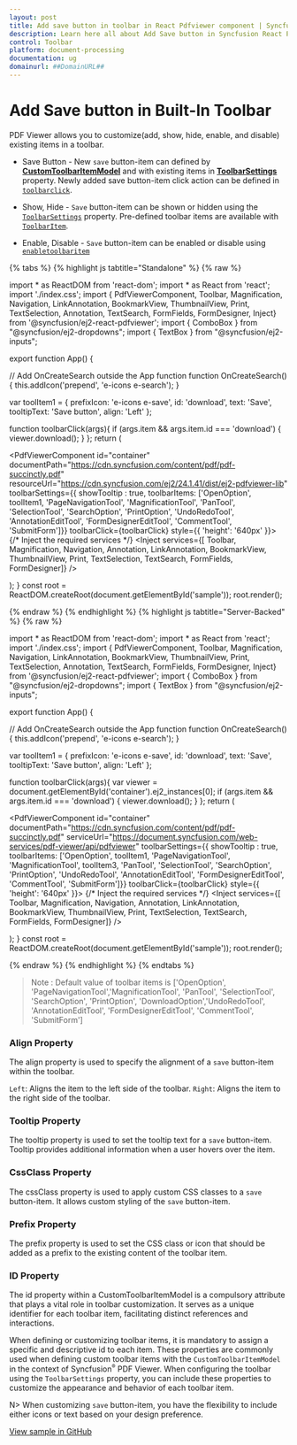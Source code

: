 ```yaml
---
layout: post
title: Add save button in toolbar in React Pdfviewer component | Syncfusion
description: Learn here all about Add Save button in Syncfusion React Pdfviewer component of Syncfusion Essential JS 2 and more.
control: Toolbar
platform: document-processing
documentation: ug
domainurl: ##DomainURL##
---
```


# Add Save button in Built-In Toolbar

PDF Viewer allows you to customize(add, show, hide, enable, and disable) existing items in a toolbar.

* Save Button - New `save` button-item can defined by [**CustomToolbarItemModel**](https://ej2.syncfusion.com/react/documentation/api/pdfviewer/customToolbarItemModel/) and with existing items in [**ToolbarSettings**](https://ej2.syncfusion.com/react/documentation/api/pdfviewer/toolbarSettings/) property. Newly added save button-item click action can be defined in [`toolbarclick`](https://ej2.syncfusion.com/react/documentation/api/toolbar/clickEventArgs/).

* Show, Hide - `Save` button-item can be shown or hidden using the [`ToolbarSettings`](https://ej2.syncfusion.com/react/documentation/api/pdfviewer/toolbarSettings/) property. Pre-defined toolbar items are available with [`ToolbarItem`](https://ej2.syncfusion.com/react/documentation/api/pdfviewer/toolbarItem/).

* Enable, Disable -  `Save` button-item can be enabled or disable using [`enabletoolbaritem`](https://ej2.syncfusion.com/react/documentation/api/pdfviewer/toolbar/#enabletoolbaritem)

{% tabs %}
{% highlight js tabtitle="Standalone" %}
{% raw %}

import * as ReactDOM from 'react-dom';
import * as React from 'react';
import './index.css';
import  { PdfViewerComponent, Toolbar, Magnification, Navigation, LinkAnnotation, BookmarkView,
         ThumbnailView, Print, TextSelection, Annotation, TextSearch, FormFields, FormDesigner, Inject} from '@syncfusion/ej2-react-pdfviewer';
import { ComboBox } from "@syncfusion/ej2-dropdowns";
import { TextBox } from "@syncfusion/ej2-inputs";

export function App() {

// Add OnCreateSearch outside the App function
function OnCreateSearch() {
  this.addIcon('prepend', 'e-icons e-search');
}

  var toolItem1 = {
    prefixIcon: 'e-icons e-save',
    id: 'download',
    text: 'Save',
    tooltipText: 'Save button',
    align: 'Left'
};

  function toolbarClick(args){
    if (args.item && args.item.id === 'download') {
        viewer.download();
    }
  };
return (<div>
    <div className='control-section'>
        <PdfViewerComponent
            id="container"
            documentPath="https://cdn.syncfusion.com/content/pdf/pdf-succinctly.pdf"
            resourceUrl="https://cdn.syncfusion.com/ej2/24.1.41/dist/ej2-pdfviewer-lib"
            toolbarSettings={{ showTooltip : true, toolbarItems: ['OpenOption', toolItem1, 'PageNavigationTool', 'MagnificationTool', 'PanTool', 'SelectionTool', 'SearchOption', 'PrintOption', 'UndoRedoTool', 'AnnotationEditTool', 'FormDesignerEditTool', 'CommentTool', 'SubmitForm']}}
            toolbarClick={toolbarClick}
            style={{ 'height': '640px' }}>
               {/* Inject the required services */}
               <Inject services={[ Toolbar, Magnification, Navigation, Annotation, LinkAnnotation, BookmarkView, ThumbnailView,
                                   Print, TextSelection, TextSearch, FormFields, FormDesigner]} />
        </PdfViewerComponent>
    </div>
</div>);
}
const root = ReactDOM.createRoot(document.getElementById('sample'));
root.render(<App />);

{% endraw %}
{% endhighlight %}
{% highlight js tabtitle="Server-Backed" %}
{% raw %}

import * as ReactDOM from 'react-dom';
import * as React from 'react';
import './index.css';
import  { PdfViewerComponent, Toolbar, Magnification, Navigation, LinkAnnotation, BookmarkView,
         ThumbnailView, Print, TextSelection, Annotation, TextSearch, FormFields, FormDesigner, Inject} from '@syncfusion/ej2-react-pdfviewer';
import { ComboBox } from "@syncfusion/ej2-dropdowns";
import { TextBox } from "@syncfusion/ej2-inputs";

export function App() {

// Add OnCreateSearch outside the App function
function OnCreateSearch() {
  this.addIcon('prepend', 'e-icons e-search');
}

  var toolItem1 = {
    prefixIcon: 'e-icons e-save',
    id: 'download',
    text: 'Save',
    tooltipText: 'Save button',
    align: 'Left'
};

  function toolbarClick(args){
    var viewer = document.getElementById('container').ej2_instances[0];
    if (args.item && args.item.id === 'download') {
        viewer.download();
    }
  };
return (<div>
    <div className='control-section'>
        <PdfViewerComponent
            id="container"
            documentPath="https://cdn.syncfusion.com/content/pdf/pdf-succinctly.pdf"
            serviceUrl="https://document.syncfusion.com/web-services/pdf-viewer/api/pdfviewer"
            toolbarSettings={{ showTooltip : true, toolbarItems: ['OpenOption', toolItem1,  'PageNavigationTool', 'MagnificationTool', toolItem3, 'PanTool', 'SelectionTool', 'SearchOption', 'PrintOption', 'UndoRedoTool', 'AnnotationEditTool', 'FormDesignerEditTool', 'CommentTool', 'SubmitForm']}}
            toolbarClick={toolbarClick}
            style={{ 'height': '640px' }}>
               {/* Inject the required services */}
               <Inject services={[ Toolbar, Magnification, Navigation, Annotation, LinkAnnotation, BookmarkView, ThumbnailView,
                                   Print, TextSelection, TextSearch, FormFields, FormDesigner]} />
        </PdfViewerComponent>
    </div>
</div>);
}
const root = ReactDOM.createRoot(document.getElementById('sample'));
root.render(<App />);

{% endraw %}
{% endhighlight %}
{% endtabs %}

>Note : Default value of toolbar items is ['OpenOption', 'PageNavigationTool','MagnificationTool', 'PanTool', 'SelectionTool', 'SearchOption', 'PrintOption', 'DownloadOption','UndoRedoTool', 'AnnotationEditTool', 'FormDesignerEditTool', 'CommentTool', 'SubmitForm']

### Align Property

The align property is used to specify the alignment of a `save` button-item within the toolbar.

`Left`: Aligns the item to the left side of the toolbar.
`Right`: Aligns the item to the right side of the toolbar.

### Tooltip Property

The tooltip property is used to set the tooltip text for a `save` button-item. Tooltip provides additional information when a user hovers over the item.

### CssClass Property

The cssClass property is used to apply custom CSS classes to a `save` button-item. It allows custom styling of the `save` button-item.

### Prefix Property

The prefix property is used to set the CSS class or icon that should be added as a prefix to the existing content of the toolbar item.

### ID Property

The id property within a CustomToolbarItemModel is a compulsory attribute that plays a vital role in toolbar customization. It serves as a unique identifier for each toolbar item, facilitating distinct references and interactions.

When defining or customizing toolbar items, it is mandatory to assign a specific and descriptive id to each item.
These properties are commonly used when defining custom toolbar items with the `CustomToolbarItemModel` in the context of Syncfusion<sup style="font-size:70%">&reg;</sup> PDF Viewer. When configuring the toolbar using the `ToolbarSettings` property, you can include these properties to customize the appearance and behavior of each toolbar item.

N> When customizing `save` button-item, you have the flexibility to include either icons or text based on your design preference.

[View sample in GitHub](https://github.com/SyncfusionExamples/react-pdf-viewer-examples/tree/master/How%20to)
